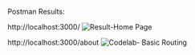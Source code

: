 Postman Results: 

http://localhost:3000/
![Result-Home Page](https://github.com/user-attachments/assets/13603d03-f8ea-4dc3-9a1f-8045fb7a799f)

http://localhost:3000/about
![Codelab- Basic Routing](https://github.com/user-attachments/assets/cedc9807-bd1c-4f63-ac9e-0b55d83150fb)
